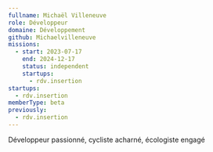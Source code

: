 ```yaml
---
fullname: Michaël Villeneuve
role: Développeur
domaine: Développement
github: Michaelvilleneuve
missions:
  - start: 2023-07-17
    end: 2024-12-17
    status: independent
    startups:
      - rdv.insertion
startups:
  - rdv.insertion
memberType: beta
previously:
  - rdv.insertion
---
```

Développeur passionné, cycliste acharné, écologiste engagé